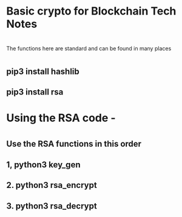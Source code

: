 # 
# Basic crypto for Blockchain Tech Notes
#
The functions here are standard and can be found in many places
# 
## pip3 install hashlib
## pip3 install rsa
#
#
# Using the RSA code - 
#
## Use the RSA functions in this order
## 1, python3 key_gen
## 2. python3 rsa_encrypt
## 3. python3 rsa_decrypt

